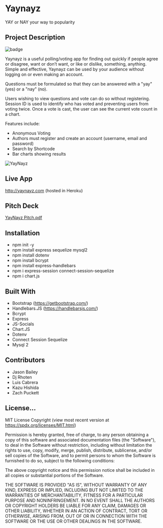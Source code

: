 # Yaynayz
YAY or NAY your way to popularity

## Project Description
![badge](https://img.shields.io/badge/license-MIT-blue)

Yaynayz is a useful polling/voting app for finding out quickly if people agree or disagree, want or don’t want, or like or dislike, something, anything. Simple and effective, Yaynayz can be used by your audience without logging on or even making an account.

Questions must be formulated so that they can be answered with a "yay" (yes) or a "nay" (no).

Users wishing to view questions and vote can do so without registering. Session ID is used to identify who has voted and preventing users from voting twice. Once a vote is cast, the user can see the current vote count in a chart.

Features include:
- Anonymous Voting
- Authors must register and create an account (username, email and password)
- Search by Shortcode
- Bar charts showing results

![YayNayz](https://user-images.githubusercontent.com/54341829/120085854-23556a00-c0a1-11eb-940a-907999d161a7.gif)

## Live App
http://yaynayz.com (hosted in Heroku)

## Pitch Deck
[YayNayz Pitch.pdf](https://github.com/luiscabrera77/yaynayz/files/6566985/YayNayz.Pitch.pdf)

## Installation
- npm init -y
- npm install express sequelize mysql2
- npm install dotenv
- npm install bcrypt
- npm install express﻿-handlebars
- npm i express-session connect-session-sequelize
- npm i chart.js

## Built With
* Bootstrap  (https://getbootstrap.com/)
* Handlebars.JS (https://handlebarsjs.com/)
* Bcrypt
* Express
* JS-Socials
* Chart.JS
* Dotenv
* Connect Session Sequelize
* Mysql 2

## Contributors
* Jason Bailey
* Dj Rhoten 
* Luis Cabrera
* Kazu Hishida
* Zach Puckett

## License...
MIT License Copyright
(view most recent version at https://spdx.org/licenses/MIT.html)

Permission is hereby granted, free of charge, to any person obtaining a copy 
of this software and associated documentation files (the "Software"), to deal 
in the Software without restriction, including without limitation the rights 
to use, copy, modify, merge, publish, distribute, sublicense, and/or sell 
copies of the Software, and to permit persons to whom the Software is 
furnished to do so, subject to the following conditions:

The above copyright notice and this permission notice shall be included in all 
copies or substantial portions of the Software.

THE SOFTWARE IS PROVIDED "AS IS", WITHOUT WARRANTY OF ANY KIND, EXPRESS OR 
IMPLIED, INCLUDING BUT NOT LIMITED TO THE WARRANTIES OF MERCHANTABILITY, 
FITNESS FOR A PARTICULAR PURPOSE AND NONINFRINGEMENT. IN NO EVENT SHALL THE 
AUTHORS OR COPYRIGHT HOLDERS BE LIABLE FOR ANY CLAIM, DAMAGES OR OTHER 
LIABILITY, WHETHER IN AN ACTION OF CONTRACT, TORT OR OTHERWISE, ARISING FROM, 
OUT OF OR IN CONNECTION WITH THE SOFTWARE OR THE USE OR OTHER DEALINGS IN THE 
SOFTWARE.
